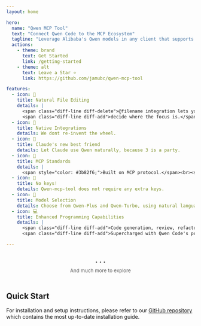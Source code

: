 ```yaml
---
layout: home

hero:
  name: "Qwen MCP Tool"
  text: "Connect Qwen Code to the MCP Ecosystem"
  tagline: "Leverage Alibaba's Qwen models in any client that supports the standardized MCP protocol—<span style='color: #FFFFFF; background-color: #D97706; padding: 2px 8px; border-radius: 6px; font-size: 14px; font-weight: 600; margin-left: 4px; display: inline-block; vertical-align: middle;'>built for Claude Code</span>"
  actions:
    - theme: brand
      text: Get Started
      link: /getting-started
    - theme: alt
      text: Leave a Star ⭐
      link: https://github.com/jamubc/qwen-mcp-tool

features:
  - icon: 📂
    title: Natural File Editing
    details: |
      <span class="diff-line diff-delete">@filename integration lets you</span><br>
      <span class="diff-line diff-add">decide where the focus is.</span>
  - icon: 🌱
    title: Native Integrations
    details: We dont re-invent the wheel.
  - icon: 🤝
    title: Claude's new best friend
    details: Let Claude use Qwen naturally, because 3 is a party. 
  - icon: 🔌
    title: MCP Standards
    details: |
      <span style="color: #3b82f6;">Built on MCP protocol.</span><br><span style="color: #ef4444;">Tested with MCP standard.</span><br><span style="color: #22c55e;"><em>Benchmarked</em> with <span style="color: #f97316;">Claude Code</span>.</span>
  - icon: 🔐
    title: No keys!
    details: Qwen-mcp-tool does not require any extra keys.
  - icon: 🚦
    title: Model Selection
    details: Choose from Qwen-Plus and Qwen-Turbo, using natural language.
  - icon: 💻
    title: Enhanced Programming Capabilities
    details: |
      <span class="diff-line diff-add">Code generation, review, refactoring, and explanation</span><br>
      <span class="diff-line diff-add">Supercharged with Qwen Code's programming expertise</span>

---
```


<div class="explore-hint" style="text-align: center; margin: 32px 0 48px; position: relative;">
  <div class="explore-dots" style="display: inline-flex; align-items: center; gap: 4px;">
    <span class="dot" style="font-size: 11px; letter-spacing: 0.5px; color: var(--vp-c-text-3); opacity: 0.8; transition: all 0.3s ease;">•</span>
    <span class="dot" style="font-size: 11px; letter-spacing: 0.5px; color: var(--vp-c-text-3); opacity: 0.8; transition: all 0.3s ease; transition-delay: 0.1s;">•</span>
    <span class="dot" style="font-size: 11px; letter-spacing: 0.5px; color: var(--vp-c-text-3); opacity: 0.8; transition: all 0.3s ease; transition-delay: 0.2s;">•</span>
  </div>
  <p class="explore-text" style="font-size: 13px; color: var(--vp-c-text-3); margin-top: 8px; opacity: 0.7; transition: all 0.3s ease;">
    And much more to explore
  </p>
</div>

<div style="margin-top: 48px;">

## Quick Start
</div>

For installation and setup instructions, please refer to our [GitHub repository](https://github.com/jamubc/qwen-mcp-tool#readme) which contains the most up-to-date installation guide.


